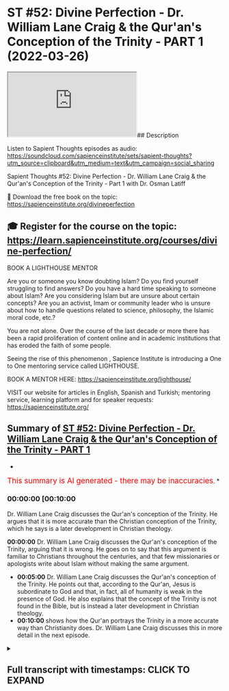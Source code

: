 # ST #52: Divine Perfection - Dr. William Lane Craig & the Qur'an's Conception of the Trinity - PART 1 (2022-03-26)

<iframe loading='lazy' allow='autoplay' src='https://www.youtube.com/embed/2a3SWU35qxo'></iframe>## Description

Listen to Sapient Thoughts episodes as audio: https://soundcloud.com/sapienceinstitute/sets/sapient-thoughts?utm_source=clipboard&utm_medium=text&utm_campaign=social_sharing

Sapient Thoughts #52: Divine Perfection - Dr. William Lane Craig & the Qur'an's Conception of the Trinity - Part 1 with Dr. Osman Latiff

📖 Download the free book on the topic: https://sapienceinstitute.org/divineperfection

🎓 Register for the course on the topic: https://learn.sapienceinstitute.org/courses/divine-perfection/
----
BOOK A LIGHTHOUSE MENTOR

Are you or someone you know doubting Islam? Do you find yourself struggling to find answers?  Do you have a hard time speaking to someone about Islam?  Are you considering Islam but are unsure about certain concepts?  Are you an activist, Imam or community leader who is unsure about how to handle questions related to science, philosophy, the Islamic moral code, etc.?

You are not alone.  Over the course of the last decade or more there has been a rapid proliferation of content online and in academic institutions that has eroded the faith of some people.

Seeing the rise of  this phenomenon , Sapience Institute is introducing a One to One mentoring service called LIGHTHOUSE.

BOOK A MENTOR HERE: https://sapienceinstitute.org/lighthouse/

VISIT our website for articles in English, Spanish and Turkish; mentoring service, learning platform and for speaker requests: https://sapienceinstitute.org/

## Summary of [ST #52: Divine Perfection - Dr. William Lane Craig & the Qur'an's Conception of the Trinity - PART 1](https://www.youtube.com/watch?v=2a3SWU35qxo)


*

<span style="color:red; font-size:125%">This summary is AI generated - there may be inaccuracies</span>. [](/)*

### <a onclick="modifyYTiframeseektime('600')">00:00:00 [00:10:00</a>

 Dr. William Lane Craig discusses the Qur'an's conception of the Trinity. He argues that it is more accurate than the Christian conception of the Trinity, which he says is a later development in Christian theology.

**<a onclick="modifyYTiframeseektime('0')">00:00:00</a>**  Dr. William Lane Craig discusses the Qur'an's conception of the Trinity, arguing that it is wrong. He goes on to say that this argument is familiar to Christians throughout the centuries, and that few missionaries or apologists write about Islam without making the same argument.
* **<a onclick="modifyYTiframeseektime('300')">00:05:00</a>**  Dr. William Lane Craig discusses the Qur'an's conception of the Trinity. He points out that, according to the Qur'an, Jesus is subordinate to God and that, in fact, all of humanity is weak in the presence of God. He also explains that the concept of the Trinity is not found in the Bible, but is instead a later development in Christian theology.
* **<a onclick="modifyYTiframeseektime('600')">00:10:00</a>**  shows how the Qur'an portrays the Trinity in a more accurate way than Christianity does. Dr. William Lane Craig discusses this in more detail in the next episode.

<details><summary><h2>Full transcript with timestamps: CLICK TO EXPAND</h2></summary>

<a onclick="modifyYTiframeseektime('11)')">0:00:11 now of course we're going through my</a>
<a onclick="modifyYTiframeseektime('13)')">0:00:13 book</a>
<a onclick="modifyYTiframeseektime('14)')">0:00:14 divine perfection christianity and islam</a>
<a onclick="modifyYTiframeseektime('16)')">0:00:16 on sin and salvation published this year</a>
<a onclick="modifyYTiframeseektime('18)')">0:00:18 by sapience institute the book as we</a>
<a onclick="modifyYTiframeseektime('20)')">0:00:20 said before is a response primarily to</a>
<a onclick="modifyYTiframeseektime('24)')">0:00:24 dr william craig in his arguments</a>
<a onclick="modifyYTiframeseektime('26)')">0:00:26 against islamic theism but also it</a>
<a onclick="modifyYTiframeseektime('28)')">0:00:28 covers the writings and the works and</a>
<a onclick="modifyYTiframeseektime('31)')">0:00:31 the arguments made by other christian</a>
<a onclick="modifyYTiframeseektime('34)')">0:00:34 apologists and missionaries and</a>
<a onclick="modifyYTiframeseektime('36)')">0:00:36 evangelists as well including people</a>
<a onclick="modifyYTiframeseektime('38)')">0:00:38 like samuel zwiemer people going all the</a>
<a onclick="modifyYTiframeseektime('40)')">0:00:40 way back to john of damascus thomas</a>
<a onclick="modifyYTiframeseektime('42)')">0:00:42 aquinas billy siekhon and so many others</a>
<a onclick="modifyYTiframeseektime('45)')">0:00:45 as well james langford and so many</a>
<a onclick="modifyYTiframeseektime('47)')">0:00:47 others as well</a>
<a onclick="modifyYTiframeseektime('49)')">0:00:49 we spoke last time about the basic</a>
<a onclick="modifyYTiframeseektime('50)')">0:00:50 introduction behind the book what does</a>
<a onclick="modifyYTiframeseektime('52)')">0:00:52 the book in fact cover why why the book</a>
<a onclick="modifyYTiframeseektime('54)')">0:00:54 in the first place the book is an</a>
<a onclick="modifyYTiframeseektime('56)')">0:00:56 islamic response to clarify the the</a>
<a onclick="modifyYTiframeseektime('59)')">0:00:59 misguiding uh</a>
<a onclick="modifyYTiframeseektime('61)')">0:01:01 accusations about islam made by dr</a>
<a onclick="modifyYTiframeseektime('64)')">0:01:04 william lane craig and others and</a>
<a onclick="modifyYTiframeseektime('66)')">0:01:06 setting the record straight really what</a>
<a onclick="modifyYTiframeseektime('68)')">0:01:08 does the quran really say about these</a>
<a onclick="modifyYTiframeseektime('69)')">0:01:09 things that they claim that it says</a>
<a onclick="modifyYTiframeseektime('72)')">0:01:12 now the first the first argument i'm</a>
<a onclick="modifyYTiframeseektime('74)')">0:01:14 going to make in fact as a response to</a>
<a onclick="modifyYTiframeseektime('76)')">0:01:16 craig is is the first argument that he</a>
<a onclick="modifyYTiframeseektime('78)')">0:01:18 makes himself on his article about the</a>
<a onclick="modifyYTiframeseektime('81)')">0:01:21 concept of god in islam and another one</a>
<a onclick="modifyYTiframeseektime('84)')">0:01:24 called do muslims christians worship the</a>
<a onclick="modifyYTiframeseektime('85)')">0:01:25 same god in his website from his website</a>
<a onclick="modifyYTiframeseektime('87)')">0:01:27 called a reasonable faith and that is</a>
<a onclick="modifyYTiframeseektime('89)')">0:01:29 about the omniscience of of god the</a>
<a onclick="modifyYTiframeseektime('92)')">0:01:32 all-knowing nature of god</a>
<a onclick="modifyYTiframeseektime('94)')">0:01:34 christians have for centuries this</a>
<a onclick="modifyYTiframeseektime('97)')">0:01:37 argument is really important for all of</a>
<a onclick="modifyYTiframeseektime('99)')">0:01:39 us to understand</a>
<a onclick="modifyYTiframeseektime('100)')">0:01:40 christians for for centuries have made</a>
<a onclick="modifyYTiframeseektime('102)')">0:01:42 this argument that the quranic</a>
<a onclick="modifyYTiframeseektime('104)')">0:01:44 conception of the trinity is wrong</a>
<a onclick="modifyYTiframeseektime('108)')">0:01:48 who makes this john of damascus from the</a>
<a onclick="modifyYTiframeseektime('111)')">0:01:51 from early islam this is going back</a>
<a onclick="modifyYTiframeseektime('113)')">0:01:53 almost two thousand years makes this</a>
<a onclick="modifyYTiframeseektime('115)')">0:01:55 argument is far predating william lane</a>
<a onclick="modifyYTiframeseektime('118)')">0:01:58 craig and throughout the centuries they</a>
<a onclick="modifyYTiframeseektime('120)')">0:02:00 built upon that same argument the</a>
<a onclick="modifyYTiframeseektime('122)')">0:02:02 quranic outline of the trinity is wrong</a>
<a onclick="modifyYTiframeseektime('125)')">0:02:05 in fact it's hard pressed to find a</a>
<a onclick="modifyYTiframeseektime('127)')">0:02:07 missionary who doesn't in fact say that</a>
<a onclick="modifyYTiframeseektime('129)')">0:02:09 it's hard for a press to find a</a>
<a onclick="modifyYTiframeseektime('131)')">0:02:11 missionary or an evangelist or a</a>
<a onclick="modifyYTiframeseektime('134)')">0:02:14 christian you know</a>
<a onclick="modifyYTiframeseektime('136)')">0:02:16 apolog apologist who's writing on islam</a>
<a onclick="modifyYTiframeseektime('138)')">0:02:18 in the quran who doesn't make that</a>
<a onclick="modifyYTiframeseektime('140)')">0:02:20 argument so it's more more necessary for</a>
<a onclick="modifyYTiframeseektime('142)')">0:02:22 us therefore to clarify the truth about</a>
<a onclick="modifyYTiframeseektime('144)')">0:02:24 this matter to know of it to be sure of</a>
<a onclick="modifyYTiframeseektime('146)')">0:02:26 it and to see where the christians make</a>
<a onclick="modifyYTiframeseektime('148)')">0:02:28 their mistake and let's start therefore</a>
<a onclick="modifyYTiframeseektime('151)')">0:02:31 in the name of allah the most merciful</a>
<a onclick="modifyYTiframeseektime('153)')">0:02:33 the most compassionate now this is the</a>
<a onclick="modifyYTiframeseektime('155)')">0:02:35 argument william lane craig quotes from</a>
<a onclick="modifyYTiframeseektime('158)')">0:02:38 the quran from chapter 5 verse 1 1 6.</a>
<a onclick="modifyYTiframeseektime('162)')">0:02:42 there is a dialogue between jesus</a>
<a onclick="modifyYTiframeseektime('163)')">0:02:43 between isa al-islam isabel maryam the</a>
<a onclick="modifyYTiframeseektime('166)')">0:02:46 son of mary and god himself allah this</a>
<a onclick="modifyYTiframeseektime('169)')">0:02:49 happens of course in the next life and</a>
<a onclick="modifyYTiframeseektime('171)')">0:02:51 in this verse it begins by saying</a>
<a onclick="modifyYTiframeseektime('176)')">0:02:56 when allah says to jesus</a>
<a onclick="modifyYTiframeseektime('179)')">0:02:59 oh jesus the son of mary</a>
<a onclick="modifyYTiframeseektime('182)')">0:03:02 enter</a>
<a onclick="modifyYTiframeseektime('185)')">0:03:05 did you tell people to take you and your</a>
<a onclick="modifyYTiframeseektime('188)')">0:03:08 mother as two deities besides allah now</a>
<a onclick="modifyYTiframeseektime('192)')">0:03:12 notice something</a>
<a onclick="modifyYTiframeseektime('193)')">0:03:13 these verses if you check them yourself</a>
<a onclick="modifyYTiframeseektime('195)')">0:03:15 they go from 116 to 117 118 chapter 5.</a>
<a onclick="modifyYTiframeseektime('200)')">0:03:20 so my book kind of goes through the</a>
<a onclick="modifyYTiframeseektime('203)')">0:03:23 christian literature and i and i try and</a>
<a onclick="modifyYTiframeseektime('205)')">0:03:25 see how are the christians using these</a>
<a onclick="modifyYTiframeseektime('207)')">0:03:27 verses</a>
<a onclick="modifyYTiframeseektime('208)')">0:03:28 and it's very rare almost never</a>
<a onclick="modifyYTiframeseektime('212)')">0:03:32 do christians bother to mention the</a>
<a onclick="modifyYTiframeseektime('214)')">0:03:34 entire dialogue between allah and jesus</a>
<a onclick="modifyYTiframeseektime('217)')">0:03:37 in in this verses in these verses but in</a>
<a onclick="modifyYTiframeseektime('220)')">0:03:40 fact they part quote</a>
<a onclick="modifyYTiframeseektime('223)')">0:03:43 one half of the first verse and he does</a>
<a onclick="modifyYTiframeseektime('226)')">0:03:46 the same thing william lane does the</a>
<a onclick="modifyYTiframeseektime('228)')">0:03:48 same thing uh</a>
<a onclick="modifyYTiframeseektime('230)')">0:03:50 others after him and before him do the</a>
<a onclick="modifyYTiframeseektime('232)')">0:03:52 same thing</a>
<a onclick="modifyYTiframeseektime('233)')">0:03:53 the the part quote that one part of that</a>
<a onclick="modifyYTiframeseektime('235)')">0:03:55 first verse what i've just quoted for</a>
<a onclick="modifyYTiframeseektime('238)')">0:03:58 you for example this part and they say</a>
<a onclick="modifyYTiframeseektime('240)')">0:04:00 based upon this which is a straw man</a>
<a onclick="modifyYTiframeseektime('242)')">0:04:02 argument they say based upon this uh it</a>
<a onclick="modifyYTiframeseektime('244)')">0:04:04 shows that the quran has a conception of</a>
<a onclick="modifyYTiframeseektime('247)')">0:04:07 the trinity whether it's god himself or</a>
<a onclick="modifyYTiframeseektime('249)')">0:04:09 they might identify as the father and</a>
<a onclick="modifyYTiframeseektime('251)')">0:04:11 jesus who they see as a son and mary</a>
<a onclick="modifyYTiframeseektime('254)')">0:04:14 mary is involved here because there's</a>
<a onclick="modifyYTiframeseektime('256)')">0:04:16 two deities besides allah and it seems</a>
<a onclick="modifyYTiframeseektime('258)')">0:04:18 well there's three deities therefore</a>
<a onclick="modifyYTiframeseektime('260)')">0:04:20 maybe it's kind of a three-ness doctrine</a>
<a onclick="modifyYTiframeseektime('263)')">0:04:23 or a trinity doctrine that the quran is</a>
<a onclick="modifyYTiframeseektime('265)')">0:04:25 is shedding light on but i want us to</a>
<a onclick="modifyYTiframeseektime('267)')">0:04:27 look at this very very carefully with a</a>
<a onclick="modifyYTiframeseektime('269)')">0:04:29 lot of new ones with a lot of</a>
<a onclick="modifyYTiframeseektime('270)')">0:04:30 understanding the verse therefore again</a>
<a onclick="modifyYTiframeseektime('272)')">0:04:32 says</a>
<a onclick="modifyYTiframeseektime('273)')">0:04:33 allah says to jesus</a>
<a onclick="modifyYTiframeseektime('278)')">0:04:38 did you tell people to take you and your</a>
<a onclick="modifyYTiframeseektime('281)')">0:04:41 mother as to these cities besides allah</a>
<a onclick="modifyYTiframeseektime('283)')">0:04:43 that's where they stop well we're going</a>
<a onclick="modifyYTiframeseektime('284)')">0:04:44 to carry on going and see what else does</a>
<a onclick="modifyYTiframeseektime('286)')">0:04:46 it say in these verses</a>
<a onclick="modifyYTiframeseektime('288)')">0:04:48 so jesus now responds to god and says to</a>
<a onclick="modifyYTiframeseektime('291)')">0:04:51 god subhana qaali subhanak now subhanak</a>
<a onclick="modifyYTiframeseektime('294)')">0:04:54 is a beautiful reference because subhan</a>
<a onclick="modifyYTiframeseektime('298)')">0:04:58 means that free of all imperfections are</a>
<a onclick="modifyYTiframeseektime('302)')">0:05:02 you and only you o allah</a>
<a onclick="modifyYTiframeseektime('304)')">0:05:04 subhanak</a>
<a onclick="modifyYTiframeseektime('305)')">0:05:05 free of all imperfections are you and</a>
<a onclick="modifyYTiframeseektime('308)')">0:05:08 only you o allah subhanak mayakun ali</a>
<a onclick="modifyYTiframeseektime('311)')">0:05:11 and akul</a>
<a onclick="modifyYTiframeseektime('313)')">0:05:13 i had no right to say what i had no</a>
<a onclick="modifyYTiframeseektime('315)')">0:05:15 right to say</a>
<a onclick="modifyYTiframeseektime('317)')">0:05:17 i had no right to say what had no right</a>
<a onclick="modifyYTiframeseektime('319)')">0:05:19 to i couldn't say what i had no right to</a>
<a onclick="modifyYTiframeseektime('320)')">0:05:20 say he says to allah meaning issa jesus</a>
<a onclick="modifyYTiframeseektime('322)')">0:05:22 is subordinated everybody is subordinate</a>
<a onclick="modifyYTiframeseektime('326)')">0:05:26 everyone is weak in the presence of god</a>
<a onclick="modifyYTiframeseektime('329)')">0:05:29 almighty allah tells us</a>
<a onclick="modifyYTiframeseektime('331)')">0:05:31 or people of civilization or humanity</a>
<a onclick="modifyYTiframeseektime('336)')">0:05:36 all of you are poor</a>
<a onclick="modifyYTiframeseektime('338)')">0:05:38 impoverished weak dependent before allah</a>
<a onclick="modifyYTiframeseektime('341)')">0:05:41 and allah is</a>
<a onclick="modifyYTiframeseektime('342)')">0:05:42 and allah is hamid and allah is rich and</a>
<a onclick="modifyYTiframeseektime('344)')">0:05:44 free of all need and so this jesus</a>
<a onclick="modifyYTiframeseektime('347)')">0:05:47 is the seventh of allah saying to allah</a>
<a onclick="modifyYTiframeseektime('349)')">0:05:49 saying to god glory be to you free of</a>
<a onclick="modifyYTiframeseektime('352)')">0:05:52 all imperfections are you and on you oh</a>
<a onclick="modifyYTiframeseektime('353)')">0:05:53 allah i had no right to say what i had</a>
<a onclick="modifyYTiframeseektime('356)')">0:05:56 no right to say and then he says to</a>
<a onclick="modifyYTiframeseektime('358)')">0:05:58 allah they never quote this by the way</a>
<a onclick="modifyYTiframeseektime('360)')">0:06:00 in kuntu kul tuho</a>
<a onclick="modifyYTiframeseektime('361)')">0:06:01 tahu if i had said it then you would</a>
<a onclick="modifyYTiframeseektime('364)')">0:06:04 have known that i said it if i said it</a>
<a onclick="modifyYTiframeseektime('366)')">0:06:06 then you would have known that i said it</a>
<a onclick="modifyYTiframeseektime('368)')">0:06:08 and they never get this far quoting</a>
<a onclick="modifyYTiframeseektime('370)')">0:06:10 either not william named craig not the</a>
<a onclick="modifyYTiframeseektime('371)')">0:06:11 others either</a>
<a onclick="modifyYTiframeseektime('372)')">0:06:12 if i said it then you would have known</a>
<a onclick="modifyYTiframeseektime('374)')">0:06:14 that i said it</a>
<a onclick="modifyYTiframeseektime('375)')">0:06:15 right</a>
<a onclick="modifyYTiframeseektime('376)')">0:06:16 he says to allah</a>
<a onclick="modifyYTiframeseektime('378)')">0:06:18 ta'ala mafia nfc you know what is within</a>
<a onclick="modifyYTiframeseektime('381)')">0:06:21 me and i don't know what is within you</a>
<a onclick="modifyYTiframeseektime('383)')">0:06:23 and you are</a>
<a onclick="modifyYTiframeseektime('384)')">0:06:24 you are the knower of the unseen allah</a>
<a onclick="modifyYTiframeseektime('386)')">0:06:26 knows all things our epistemic we have</a>
<a onclick="modifyYTiframeseektime('389)')">0:06:29 limitations in understanding anything</a>
<a onclick="modifyYTiframeseektime('392)')">0:06:32 and he says to allah</a>
<a onclick="modifyYTiframeseektime('393)')">0:06:33 if i said it you would have known it</a>
<a onclick="modifyYTiframeseektime('395)')">0:06:35 that i said it and you know all things</a>
<a onclick="modifyYTiframeseektime('397)')">0:06:37 you know what's within me i don't know</a>
<a onclick="modifyYTiframeseektime('398)')">0:06:38 anything about you oh allah and what's</a>
<a onclick="modifyYTiframeseektime('399)')">0:06:39 within you oh allah</a>
<a onclick="modifyYTiframeseektime('401)')">0:06:41 then he says to allah beautifully they</a>
<a onclick="modifyYTiframeseektime('402)')">0:06:42 never get this far by the way either and</a>
<a onclick="modifyYTiframeseektime('403)')">0:06:43 they're quoting and i quote them to show</a>
<a onclick="modifyYTiframeseektime('405)')">0:06:45 you in the book they never get this far</a>
<a onclick="modifyYTiframeseektime('408)')">0:06:48 in quoting right then he says to allah</a>
<a onclick="modifyYTiframeseektime('411)')">0:06:51 he says</a>
<a onclick="modifyYTiframeseektime('414)')">0:06:54 i never said anything to them except</a>
<a onclick="modifyYTiframeseektime('416)')">0:06:56 what you commanded me to tell them how</a>
<a onclick="modifyYTiframeseektime('418)')">0:06:58 powerful is that</a>
<a onclick="modifyYTiframeseektime('420)')">0:07:00 right how powerful is that i never said</a>
<a onclick="modifyYTiframeseektime('421)')">0:07:01 anything except what he commanded me to</a>
<a onclick="modifyYTiframeseektime('422)')">0:07:02 tell them</a>
<a onclick="modifyYTiframeseektime('423)')">0:07:03 he says and when i uh which was what an</a>
<a onclick="modifyYTiframeseektime('426)')">0:07:06 allah arab</a>
<a onclick="modifyYTiframeseektime('427)')">0:07:07 to worship allah my lord and your lord</a>
<a onclick="modifyYTiframeseektime('429)')">0:07:09 that is the that is the quranic message</a>
<a onclick="modifyYTiframeseektime('432)')">0:07:12 of all the prophets of allah including</a>
<a onclick="modifyYTiframeseektime('435)')">0:07:15 jesus the son of mary worship god my</a>
<a onclick="modifyYTiframeseektime('438)')">0:07:18 lord and your lord that is the most</a>
<a onclick="modifyYTiframeseektime('440)')">0:07:20 plain truth of even</a>
<a onclick="modifyYTiframeseektime('442)')">0:07:22 even those words you might look at as</a>
<a onclick="modifyYTiframeseektime('444)')">0:07:24 being clear decisive unambiguous</a>
<a onclick="modifyYTiframeseektime('446)')">0:07:26 unequivocal words from the bible are</a>
<a onclick="modifyYTiframeseektime('448)')">0:07:28 saying that from the words of jesus that</a>
<a onclick="modifyYTiframeseektime('450)')">0:07:30 jesus says you know is my lord and jesus</a>
<a onclick="modifyYTiframeseektime('453)')">0:07:33 god is my lord and your lord and that's</a>
<a onclick="modifyYTiframeseektime('455)')">0:07:35 allah is saying that in the quran that's</a>
<a onclick="modifyYTiframeseektime('456)')">0:07:36 what jesus told his people worship allah</a>
<a onclick="modifyYTiframeseektime('459)')">0:07:39 my lord and your lord and then he says</a>
<a onclick="modifyYTiframeseektime('461)')">0:07:41 to them then he says to allah welcome to</a>
<a onclick="modifyYTiframeseektime('464)')">0:07:44 alaihim shahidah madhum tufihim and when</a>
<a onclick="modifyYTiframeseektime('467)')">0:07:47 i was with them i was a watcher over</a>
<a onclick="modifyYTiframeseektime('469)')">0:07:49 them a witness over them</a>
<a onclick="modifyYTiframeseektime('471)')">0:07:51 to a faith in me but when you raised me</a>
<a onclick="modifyYTiframeseektime('473)')">0:07:53 and took me</a>
<a onclick="modifyYTiframeseektime('474)')">0:07:54 you were the watcher and the witness</a>
<a onclick="modifyYTiframeseektime('476)')">0:07:56 over them which means something really</a>
<a onclick="modifyYTiframeseektime('479)')">0:07:59 beautifully profound here</a>
<a onclick="modifyYTiframeseektime('481)')">0:08:01 that islam is saying therefore that when</a>
<a onclick="modifyYTiframeseektime('482)')">0:08:02 i was with my people everything was fine</a>
<a onclick="modifyYTiframeseektime('485)')">0:08:05 everyone believed in things that were</a>
<a onclick="modifyYTiframeseektime('487)')">0:08:07 fine because i was a watcher over them</a>
<a onclick="modifyYTiframeseektime('489)')">0:08:09 but when i went</a>
<a onclick="modifyYTiframeseektime('491)')">0:08:11 then i can't be held accountable for</a>
<a onclick="modifyYTiframeseektime('493)')">0:08:13 what they did after me even doing things</a>
<a onclick="modifyYTiframeseektime('496)')">0:08:16 in my name that i can't be held</a>
<a onclick="modifyYTiframeseektime('498)')">0:08:18 responsible for that because that</a>
<a onclick="modifyYTiframeseektime('499)')">0:08:19 happened after me and you're going to</a>
<a onclick="modifyYTiframeseektime('501)')">0:08:21 see in shoreline in a moment as we go</a>
<a onclick="modifyYTiframeseektime('503)')">0:08:23 through this very closely how they</a>
<a onclick="modifyYTiframeseektime('506)')">0:08:26 constructed things after him that was</a>
<a onclick="modifyYTiframeseektime('508)')">0:08:28 not represented by him in his own time</a>
<a onclick="modifyYTiframeseektime('511)')">0:08:31 so he says to allah you were the watcher</a>
<a onclick="modifyYTiframeseektime('513)')">0:08:33 over them and he said then he says to</a>
<a onclick="modifyYTiframeseektime('515)')">0:08:35 allah and they never quote this forever</a>
<a onclick="modifyYTiframeseektime('517)')">0:08:37 by the way ever almost hardly ever</a>
<a onclick="modifyYTiframeseektime('519)')">0:08:39 you're gonna find a christian missionary</a>
<a onclick="modifyYTiframeseektime('521)')">0:08:41 quoting this much of the dialogue</a>
<a onclick="modifyYTiframeseektime('522)')">0:08:42 between jesus and and god in these</a>
<a onclick="modifyYTiframeseektime('524)')">0:08:44 verses they'll stop at the first half of</a>
<a onclick="modifyYTiframeseektime('526)')">0:08:46 that first verse and they'll keep</a>
<a onclick="modifyYTiframeseektime('528)')">0:08:48 copying and pasting their their their</a>
<a onclick="modifyYTiframeseektime('530)')">0:08:50 others who do the same thing and</a>
<a onclick="modifyYTiframeseektime('532)')">0:08:52 therefore they're left with this false</a>
<a onclick="modifyYTiframeseektime('534)')">0:08:54 impression of what the quran truly is</a>
<a onclick="modifyYTiframeseektime('535)')">0:08:55 saying about the about this or</a>
<a onclick="modifyYTiframeseektime('537)')">0:08:57 supposedly saying about the concept of</a>
<a onclick="modifyYTiframeseektime('539)')">0:08:59 the trinity in these verses and it</a>
<a onclick="modifyYTiframeseektime('542)')">0:09:02 doesn't end there then he says to allah</a>
<a onclick="modifyYTiframeseektime('544)')">0:09:04 at the end of all of this and he says to</a>
<a onclick="modifyYTiframeseektime('546)')">0:09:06 allah</a>
<a onclick="modifyYTiframeseektime('552)')">0:09:12 and that's where it ends on verse 118.</a>
<a onclick="modifyYTiframeseektime('554)')">0:09:14 he says that if you punish them then</a>
<a onclick="modifyYTiframeseektime('557)')">0:09:17 they're your servants and if you forgive</a>
<a onclick="modifyYTiframeseektime('559)')">0:09:19 them then you are the most aziz and</a>
<a onclick="modifyYTiframeseektime('562)')">0:09:22 hakeem the most mighty and the most wise</a>
<a onclick="modifyYTiframeseektime('564)')">0:09:24 again if you forgive them they're your</a>
<a onclick="modifyYTiframeseektime('566)')">0:09:26 servants if you forgive them then you</a>
<a onclick="modifyYTiframeseektime('568)')">0:09:28 are the most mighty and the most wise</a>
<a onclick="modifyYTiframeseektime('570)')">0:09:30 noted it's not jesus in any capacity to</a>
<a onclick="modifyYTiframeseektime('572)')">0:09:32 forgive anybody it is up to god to</a>
<a onclick="modifyYTiframeseektime('575)')">0:09:35 forgive or not to forgive and notice it</a>
<a onclick="modifyYTiframeseektime('577)')">0:09:37 doesn't say that you are the most</a>
<a onclick="modifyYTiframeseektime('579)')">0:09:39 forgiving and the most merciful hair in</a>
<a onclick="modifyYTiframeseektime('581)')">0:09:41 these verses because god is angry with</a>
<a onclick="modifyYTiframeseektime('583)')">0:09:43 those people on that day right because</a>
<a onclick="modifyYTiframeseektime('585)')">0:09:45 they've committed blasphemy in his name</a>
<a onclick="modifyYTiframeseektime('588)')">0:09:48 right now this is a full set of verses</a>
<a onclick="modifyYTiframeseektime('591)')">0:09:51 now based upon these verses you see many</a>
<a onclick="modifyYTiframeseektime('594)')">0:09:54 many truths that are coming out number</a>
<a onclick="modifyYTiframeseektime('596)')">0:09:56 one it is jesus subordinate speaking to</a>
<a onclick="modifyYTiframeseektime('598)')">0:09:58 god it is god questioning jesus did you</a>
<a onclick="modifyYTiframeseektime('600)')">0:10:00 say this about uh you know about to</a>
<a onclick="modifyYTiframeseektime('604)')">0:10:04 people to worship you and your mother as</a>
<a onclick="modifyYTiframeseektime('606)')">0:10:06 to deities but the first thing to focus</a>
<a onclick="modifyYTiframeseektime('608)')">0:10:08 on is this this is point number one in</a>
<a onclick="modifyYTiframeseektime('610)')">0:10:10 fact let's leave point number one to the</a>
<a onclick="modifyYTiframeseektime('612)')">0:10:12 next episode and we're gonna unpack this</a>
<a onclick="modifyYTiframeseektime('614)')">0:10:14 entire set of verses to show therefore</a>
<a onclick="modifyYTiframeseektime('617)')">0:10:17 that the christians make an inaccurate a</a>
<a onclick="modifyYTiframeseektime('620)')">0:10:20 wrong grossly inaccurate claim about the</a>
<a onclick="modifyYTiframeseektime('622)')">0:10:22 quran and about the beautiful attributes</a>
<a onclick="modifyYTiframeseektime('624)')">0:10:24 of allah being all-knowing and you will</a>
<a onclick="modifyYTiframeseektime('626)')">0:10:26 see therefore how the quranic</a>
<a onclick="modifyYTiframeseektime('628)')">0:10:28 representation represents the truth of</a>
<a onclick="modifyYTiframeseektime('630)')">0:10:30 the deviation and the errors of our</a>
<a onclick="modifyYTiframeseektime('631)')">0:10:31 christian</a>
<a onclick="modifyYTiframeseektime('632)')">0:10:32 friends jazakum al-qaeda</a>
</details>